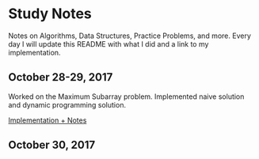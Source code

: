 # Study Notes
Notes on Algorithms, Data Structures, Practice Problems, and more. Every day I will update this README with what I did and a link to my implementation.

## October 28-29, 2017
Worked on the Maximum Subarray problem. Implemented naive solution and dynamic programming solution.  

[Implementation + Notes](brainteasers/max_contig_subarray)

## October 30, 2017
